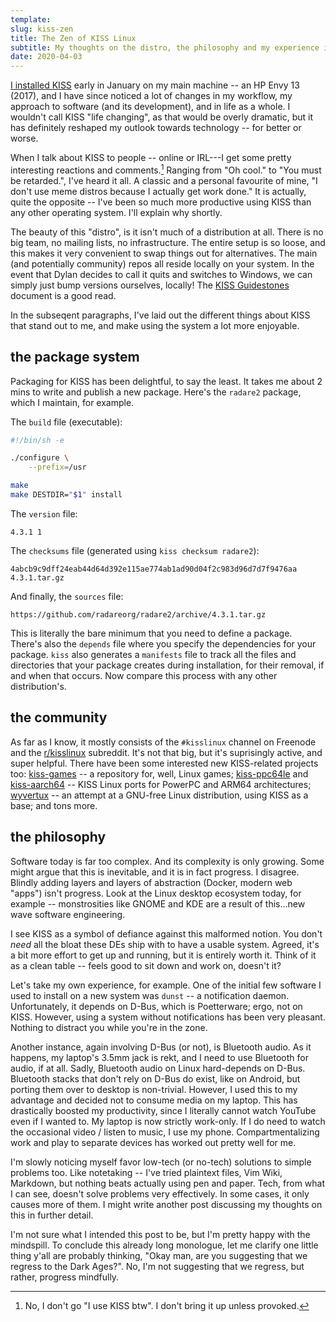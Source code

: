 ```yaml
---
template:
slug: kiss-zen
title: The Zen of KISS Linux
subtitle: My thoughts on the distro, the philosophy and my experience in general
date: 2020-04-03
---
```


[I installed KISS](/blog/five-days-tty) early in January on my main
machine -- an HP Envy 13 (2017), and I have since noticed a lot of changes
in my workflow, my approach to software (and its development), and in
life as a whole. I wouldn't call KISS "life changing", as that would be
overly dramatic, but it has definitely reshaped my outlook towards
technology -- for better or worse.

When I talk about KISS to people -- online or IRL---I get some pretty
interesting reactions and comments.[^bringing-up-kiss] 
Ranging from "Oh cool." to "You must be
retarded.", I've heard it all. A classic and a personal favourite of
mine, "I don't use meme distros because I actually get work done." It is
actually, quite the opposite -- I've been so much more productive using
KISS than any other operating system. I'll explain why shortly.

[^bringing-up-kiss]: No, I don't go "I use KISS btw". I don't bring it
    up unless provoked.

The beauty of this "distro", is it isn't much of a distribution at all.
There is no big team, no mailing lists, no infrastructure. The entire
setup is so loose, and this makes it very convenient to swap things out
for alternatives. The main (and potentially community) repos all reside
locally on your system. In the event that Dylan decides to call it
quits and switches to Windows, we can simply just bump versions
ourselves, locally! The [KISS Guidestones](https://k1ss.org/guidestones)
document is a good read.

In the subseqent paragraphs, I've laid out the different things about
KISS that stand out to me, and make using the system a lot more
enjoyable.

## the package system

Packaging for KISS has been delightful, to say the least. It takes me
about 2 mins to write and publish a new package. Here's the `radare2`
package, which I maintain, for example.

The `build` file (executable):

```sh
#!/bin/sh -e

./configure \
    --prefix=/usr

make
make DESTDIR="$1" install
```

The `version` file:
```
4.3.1 1
```

The `checksums` file (generated using `kiss checksum radare2`):
```
4abcb9c9dff24eab44d64d392e115ae774ab1ad90d04f2c983d96d7d7f9476aa  4.3.1.tar.gz
```

And finally, the `sources` file:
```
https://github.com/radareorg/radare2/archive/4.3.1.tar.gz
```

This is literally the bare minimum that you need to define a package.
There's also the `depends` file where you specify the dependencies for
your package.
`kiss` also generates a `manifests` file to track all the files and
directories that your package creates during installation, for their
removal, if and when that occurs. Now compare this process with any
other distribution's.

## the community

As far as I know, it mostly consists of the `#kisslinux` channel on
Freenode and the [r/kisslinux](https://old.reddit.com/r/kisslinux)
subreddit. It's not that big, but it's suprisingly active, and super
helpful. There have been some interested new KISS-related projects
too: [kiss-games](https://github.com/sdsddsd1/kiss-games) -- a repository
for, well, Linux games; [kiss-ppc64le](https://github.com/jedavies-dev/kiss-ppc64le)
and [kiss-aarch64](https://github.com/jedavies-dev/kiss-aarch64) -- KISS
Linux ports for PowerPC and ARM64 architectures; 
[wyvertux](https://github.com/wyvertux/wyvertux) -- an attempt at
a GNU-free Linux distribution, using KISS as a base; and tons more.

## the philosophy

Software today is far too complex. And its complexity is only growing.
Some might argue that this is inevitable, and it is in fact progress.
I disagree. Blindly adding layers and layers of abstraction (Docker,
modern web "apps") isn't progress. Look at the Linux desktop ecosystem
today, for example -- monstrosities like GNOME and KDE are a result of
this...new wave software engineering.

I see KISS as a symbol of defiance against this malformed notion. You
don't _need_ all the bloat these DEs ship with to have a usable system.
Agreed, it's a bit more effort to get up and running, but it is entirely
worth it. Think of it as a clean table -- feels good to sit down and work on,
doesn't it? 

Let's take my own experience, for example. One of the initial few
software I used to install on a new system was `dunst` -- a notification
daemon. Unfortunately, it depends on D-Bus, which is Poetterware; ergo,
not on KISS. However, using a system without notifications has been very
pleasant. Nothing to distract you while you're in the zone.

Another instance, again involving D-Bus (or not), is Bluetooth audio. As
it happens, my laptop's 3.5mm jack is rekt, and I need to use Bluetooth
for audio, if at all. Sadly, Bluetooth audio on Linux hard-depends on
D-Bus. Bluetooth stacks that don't rely on D-Bus do exist, like on Android, 
but porting them over to desktop is non-trivial. However, I used this to
my advantage and decided not to consume media on my laptop. This has
drastically boosted my productivity, since I literally cannot watch
YouTube even if I wanted to. My laptop is now strictly work-only.
If I do need to watch the occasional video / listen to music, I use my
phone. Compartmentalizing work and play to separate devices has worked
out pretty well for me.

I'm slowly noticing myself favor low-tech (or no-tech) solutions to
simple problems too. Like notetaking -- I've tried plaintext files, Vim
Wiki, Markdown, but nothing beats actually using pen and paper. Tech,
from what I can see, doesn't solve problems very effectively. In some
cases, it only causes more of them. I might write another post
discussing my thoughts on this in further detail. 

I'm not sure what I intended this post to be, but I'm pretty happy with
the mindspill. To conclude this already long monologue, let me clarify
one little thing y'all are probably thinking, "Okay man, are you
suggesting that we regress to the Dark Ages?". No, I'm not suggesting
that we regress, but rather, progress mindfully.
